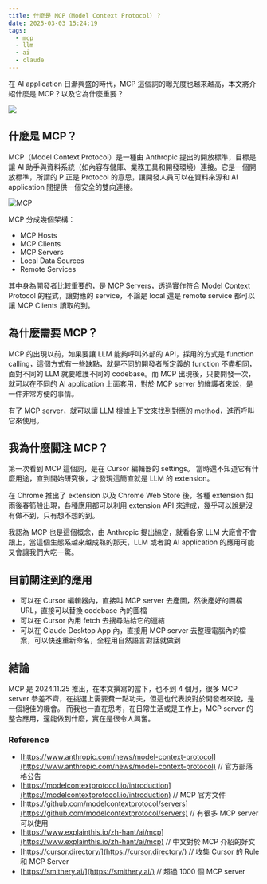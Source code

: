 ```yaml
---
title: 什麼是 MCP（Model Context Protocol）？
date: 2025-03-03 15:24:19
tags:
  - mcp
  - llm
  - ai
  - claude
---
```


在 AI application 日漸興盛的時代，MCP 這個詞的曝光度也越來越高，本文將介紹什麼是 MCP？以及它為什麼重要？

![](https://www.anthropic.com/_next/image?url=https%3A%2F%2Fwww-cdn.anthropic.com%2Fimages%2F4zrzovbb%2Fwebsite%2F3aabd8804251c0364cbde9d2e4be6dc8e8c2faec-2880x1620.png&w=3840&q=75)

<!-- more -->

## 什麼是 MCP？

MCP（Model Context Protocol）是一種由 Anthropic 提出的開放標準，目標是讓 AI 助手與資料系統（如內容存儲庫、業務工具和開發環境）連接。它是一個開放標準，所謂的 P 正是 Protocol 的意思，讓開發人員可以在資料來源和 AI application 間提供一個安全的雙向連接。

![MCP](https://i.imgur.com/gSLIluZ.png)

MCP 分成幾個架構：

- MCP Hosts
- MCP Clients
- MCP Servers
- Local Data Sources
- Remote Services

其中身為開發者比較重要的，是 MCP Servers，透過實作符合 Model Context Protocol 的程式，讓對應的 service，不論是 local 還是 remote service 都可以讓 MCP Clients 讀取的到。

## 為什麼需要 MCP？

MCP 的出現以前，如果要讓 LLM 能夠呼叫外部的 API，採用的方式是 function calling，這個方式有一些缺點，就是不同的開發者所定義的 function 不盡相同，面對不同的 LLM 就要維護不同的 codebase。而 MCP 出現後，只要開發一次，就可以在不同的 AI application 上面套用，對於 MCP server 的維護者來說，是一件非常方便的事情。

有了 MCP server，就可以讓 LLM 根據上下文來找到對應的 method，進而呼叫它來使用。

## 我為什麼關注 MCP？

第一次看到 MCP 這個詞，是在 Cursor 編輯器的 settings。
當時還不知道它有什麼用途，直到開始研究後，才發現這簡直就是 LLM 的 extension。

在 Chrome 推出了 extension 以及 Chrome Web Store 後，各種 extension 如雨後春筍般出現，各種應用都可以利用 extension API 來達成，幾乎可以說是沒有做不到，只有想不想的到。

我認為 MCP 也是這個概念，由 Anthropic 提出協定，就看各家 LLM 大廠會不會跟上，當這個生態系越來越成熟的那天，LLM 或者說 AI application 的應用可能又會讓我們大吃一驚。

## 目前關注到的應用

- 可以在 Cursor 編輯器內，直接叫 MCP server 去產圖，然後產好的圖檔 URL，直接可以替換 codebase 內的圖檔
- 可以在 Cursor 內用 fetch 去搜尋貼給它的連結
- 可以在 Claude Desktop App 內，直接用 MCP server 去整理電腦內的檔案，可以快速重新命名，全程用自然語言對話就做到

## 結論

MCP 是 2024.11.25 推出，在本文撰寫的當下，也不到 4 個月，很多 MCP server 參差不齊，在挑選上需要費一點功夫，但這也代表說對於開發者來說，是一個絕佳的機會。
而我也一直在思考，在日常生活或是工作上，MCP server 的整合應用，還能做到什麼，實在是很令人興奮。

### Reference

- [https://www.anthropic.com/news/model-context-protocol](https://www.anthropic.com/news/model-context-protocol) // 官方部落格公告
- [https://modelcontextprotocol.io/introduction](https://modelcontextprotocol.io/introduction) // MCP 官方文件
- [https://github.com/modelcontextprotocol/servers](https://github.com/modelcontextprotocol/servers) // 有很多 MCP server 可以使用
- [https://www.explainthis.io/zh-hant/ai/mcp](https://www.explainthis.io/zh-hant/ai/mcp) // 中文對於 MCP 介紹的好文
- [https://cursor.directory/](https://cursor.directory/) // 收集 Cursor 的 Rule 和 MCP Server
- [https://smithery.ai/](https://smithery.ai/) // 超過 1000 個 MCP server

